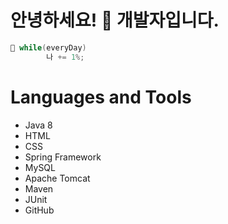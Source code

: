 # 안녕하세요! 👋 개발자입니다.


```java
💬 while(everyDay)
        나 += 1%;
```

# Languages and Tools
* Java 8
* HTML
* CSS
* Spring Framework
* MySQL
* Apache Tomcat
* Maven
* JUnit
* GitHub
